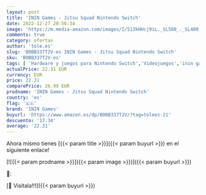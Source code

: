 ```yaml
---
layout: post
title: 'ININ Games - Jitsu Squad Nintendo Switch'
date: 2022-12-27 20:56:34
image: 'https://m.media-amazon.com/images/I/513kHHcj9iL._SL500_._SL400_.jpg'
comments: true
category: ofertas
author: 'tole.es'
slug: 'B0BB337T2V-es ININ Games - Jitsu Squad Nintendo Switch'
sku: 'B0BB337T2V-es'
tags: [ 'Hardware y juegos para Nintendo Switch','Videojuegos','inin games','nintendo','🇪🇸', ]
actualPrice: 22.31 EUR
currency: EUR
price: 22.31
comparePrice: 26.99 EUR
prodname: 'ININ Games - Jitsu Squad Nintendo Switch'
country: 'es'
flag: '🇪🇸'
brand: 'ININ Games'
buyurl: 'https://www.amazon.es/dp/B0BB337T2V/?tag=tolees-21'
descuento: '17.34'
average: '22.31'
---
```


Ahora mismo tienes [{{< param title >}}]({{< param buyurl >}}) en el siguiente enlace!

[![{{< param prodname >}}]({{< param image >}})]({{< param buyurl >}})

🔎:


[🛒 Visítala!!!]({{< param buyurl >}})
